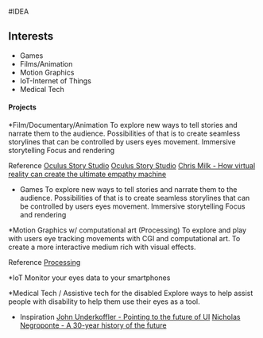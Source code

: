 #IDEA

## Interests
* Games
* Films/Animation
* Motion Graphics
* IoT-Internet of Things
* Medical Tech

#### Projects
*Film/Documentary/Animation
To explore new ways to tell stories and narrate them to the audience. 
Possibilities of that is to create seamless storylines that can be controlled by users eyes movement.
Immersive storytelling
Focus and rendering

Reference
[Oculus Story Studio](https://storystudio.oculus.com/en-us/)
[Oculus Story Studio](https://vimeo.com/117849907)
[Chris Milk - How virtual reality can create the ultimate empathy machine](https://www.ted.com/talks/chris_milk_how_virtual_reality_can_create_the_ultimate_empathy_machine)

* Games
To explore new ways to tell stories and narrate them to the audience. 
Possibilities of that is to create seamless storylines that can be controlled by users eyes movement.
Immersive storytelling
Focus and rendering

*Motion Graphics w/ computational art (Processing)
To explore and play with users eye tracking movements with CGI and computational art.
To create a more interactive medium rich with visual effects.

Reference
[Processing](https://processing.org)

*IoT
Monitor your eyes data to your smartphones

*Medical Tech / Assistive tech for the disabled
Explore ways to help assist people with disability to help them use their eyes as a tool.

* Inspiration
[John Underkoffler - Pointing to the future of UI](https://www.ted.com/talks/john_underkoffler_drive_3d_data_with_a_gesture)
[Nicholas Negroponte - A 30-year history of the future](https://www.ted.com/talks/nicholas_negroponte_a_30_year_history_of_the_future)

